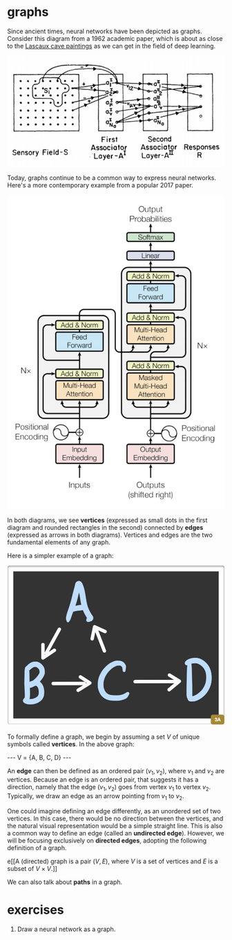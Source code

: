 # graphs

Since ancient times, neural networks have been depicted 
as graphs. Consider this diagram from a 1962 academic paper, 
which is about as close to the 
[Lascaux cave paintings](https://en.wikipedia.org/wiki/Lascaux)
as we can get in the field of deep learning.

![Neural network graph from a 1962 paper.](images/lascaux.png)

Today, graphs continue to be a common way to express 
neural networks. Here's a more contemporary example 
from a popular 2017 paper.

![Neural network graph from a 2017 paper.](images/transformer.png)

In both diagrams, we see **vertices** (expressed as small dots in the first diagram and rounded rectangles in the second) connected by **edges** (expressed as arrows in both diagrams). Vertices and edges are the two fundamental elements of any graph. 

Here is a simpler example of a graph:

![Board 3A](boards/board3a.png)

To formally define a graph, we begin by assuming a set $V$ of 
unique symbols called **vertices**. In the above graph: 

--- V = \{A, B, C, D\} ---

An **edge** can then be defined as an ordered pair $(v_1, v_2)$, where $v_1$ and $v_2$ are vertices. Because an edge is an ordered pair, that suggests it has a direction, namely that the edge $(v_1, v_2)$ goes from vertex $v_1$ to vertex $v_2$. Typically, we draw an edge as an arrow pointing from $v_1$ to $v_2$. 

One could imagine defining an edge differently, as an unordered set of two vertices. In this case, there would be no direction between the vertices, and the natural visual representation would be a simple straight line. This is also a common way to define an edge (called an **undirected edge**). However, we will be focusing exclusively on **directed edges**, adopting the following definition of a graph.

e[[A (directed) graph is a pair $(V,E)$, where $V$ is a set of vertices and $E$ is a subset of $V \times V$.]]	

We can also talk about **paths** in a graph.

# exercises

1. Draw a neural network as a graph.
